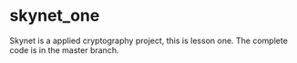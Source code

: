 # skynet_one
Skynet is a applied cryptography project, this is lesson one. 
The complete code is in the master branch.
